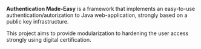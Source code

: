 **Authentication Made-Easy** is a framework that implements an easy-to-use authentication/autorization to Java web-application, strongly based on a public key infrastructure.

This project aims to provide modularization to hardening the user access strongly using digital certification.
